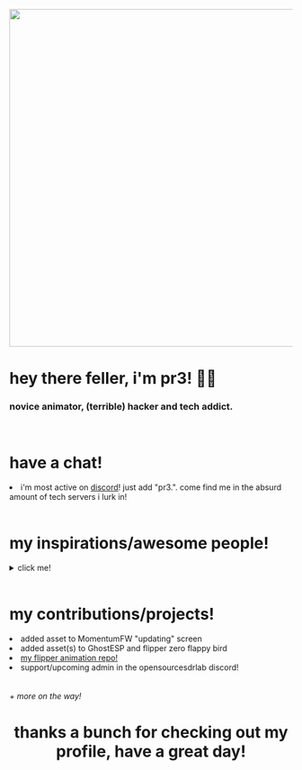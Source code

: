 <p align="center" width=600>
  <img src="https://i.redd.it/thj41ymmh0351.gif" width=600>
</p>

<h1>hey there feller, i'm pr3! 🧑‍💻</h1>
<h3>novice animator, (terrible) hacker and tech addict. </h3>
<br>

<h1>have a chat!</h1>
<li>i'm most active on <a href="discord.gg">discord</a>! just add "pr3.". come find me in the absurd amount of tech servers i lurk in!</li>
<br>

<h1>my inspirations/awesome people!</h1>
  <details>
    <summary>click me!</summary>
    <br> // <a href="https://github.com/Kuronons">Kuronons</a>
    <br> // <a href="https://github.com/Willy-JL">WillyJL</a>
    <br> // <a href="https://discord.gg/momentum">Everyone in the MomentumFW Discord!</a>
    <br> // <a href="https://github.com/jaylikesbunda">deki, aka jay candel</a>
  </details>
<br>

<h1>my contributions/projects!</h1>
 <li>added asset to MomentumFW "updating" screen<br></li>
 <li>added asset(s) to GhostESP and flipper zero flappy bird<br></li>
 <li><a href="https://github.com/the1anonlypr3/pr3s_anim_haven">my flipper animation repo!</a></li>
 <li>support/upcoming admin in the opensourcesdrlab discord!</li>
<br>
<br><i>+ more on the way!</i>
<br>

<h1 align="center">thanks a bunch for checking out my profile, have a great day!</h1>
